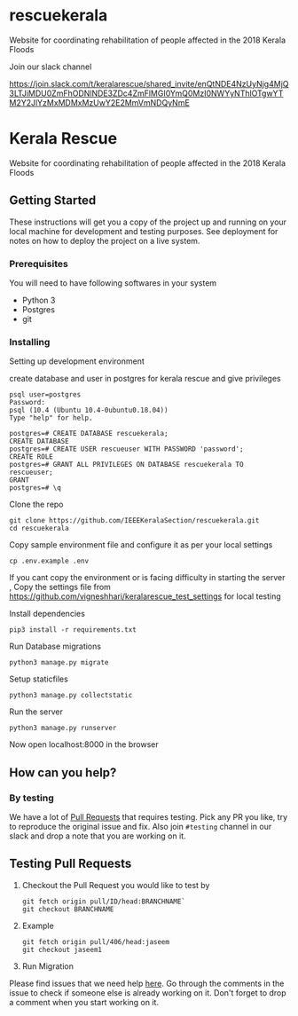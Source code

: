 # rescuekerala

Website for coordinating rehabilitation of people affected in the 2018 Kerala Floods

Join our slack channel

https://join.slack.com/t/keralarescue/shared_invite/enQtNDE4NzUyNjg4MjQ3LTJiMDU0ZmFhODNlNDE3ZDc4ZmFlMGI0YmQ0MzI0NWYyNThlOTgwYTM2Y2JlYzMxMDMxMzUwY2E2MmVmNDQyNmE


# Kerala Rescue

Website for coordinating rehabilitation of people affected in the 2018 Kerala Floods

## Getting Started

These instructions will get you a copy of the project up and running on your local machine for development and testing purposes. See deployment for notes on how to deploy the project on a live system.

### Prerequisites

You will need to have following softwares in your system

- Python 3
- Postgres
- git

### Installing

Setting up development environment

create database and user in postgres for kerala rescue and give privileges

```
psql user=postgres
Password:
psql (10.4 (Ubuntu 10.4-0ubuntu0.18.04))
Type "help" for help.

postgres=# CREATE DATABASE rescuekerala;
CREATE DATABASE
postgres=# CREATE USER rescueuser WITH PASSWORD 'password';
CREATE ROLE
postgres=# GRANT ALL PRIVILEGES ON DATABASE rescuekerala TO rescueuser;
GRANT
postgres=# \q

```
Clone the repo
```
git clone https://github.com/IEEEKeralaSection/rescuekerala.git
cd rescuekerala
```

Copy sample environment file and configure it as per your local settings

```
cp .env.example .env
```

If you cant copy the environment or is facing difficulty in starting the server , Copy the settings file from
https://github.com/vigneshhari/keralarescue_test_settings for local testing

Install dependencies

```
pip3 install -r requirements.txt
```

Run Database migrations

```
python3 manage.py migrate
```

Setup staticfiles
```
python3 manage.py collectstatic
```

Run the server

```
python3 manage.py runserver
```
Now open localhost:8000 in the browser

## How can you help?

### By testing

We have a lot of [Pull Requests](https://github.com/IEEEKeralaSection/rescuekerala/pulls) that requires testing. Pick any PR you like, try to reproduce the original issue and fix. Also join `#testing` channel in our slack and drop a note that you
are working on it.

## Testing Pull Requests
1. Checkout the Pull Request you would like to test by
      ```
      git fetch origin pull/ID/head:BRANCHNAME`
      git checkout BRANCHNAME
     ```    
2. Example
    ```
    git fetch origin pull/406/head:jaseem  
    git checkout jaseem1
    ```
3. Run Migration
    
Please find issues that we need help [here](https://github.com/IEEEKeralaSection/rescuekerala/issues?q=is%3Aissue+is%3Aopen+label%3A%22help+wanted%22). Go through the comments in the issue to check if someone else is already working on it. Don't forget to drop a comment when you start working on it.
